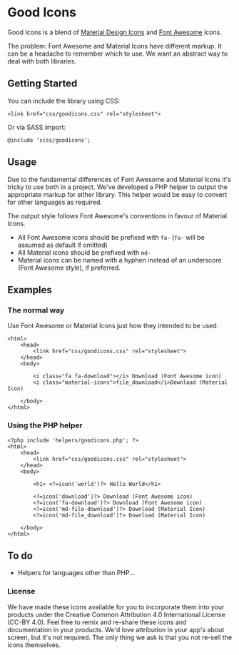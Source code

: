 # Good Icons

Good Icons is a blend of [Material Design Icons](http://fontawesome.io/icons/) and [Font Awesome](http://fontawesome.io/icons/) icons. 

The problem: Font Awesome and Material Icons have different markup. It can be a headache to remember which to use. We want an abstract way to deal with both libraries. 

## Getting Started

You can include the library using CSS: 

	<link href="css/goodicons.css" rel="stylesheet">

Or via SASS import:

	@include 'scss/goodicons'; 


## Usage

Due to the fundamental differences of Font Awesome and Material Icons it's tricky to use both in a project. We've developed a PHP helper to output the appropriate markup for either library. This helper would be easy to convert for other languages as required. 

The output style follows Font Awesome's conventions in favour of Material Icons. 


- All Font Awesome icons should be prefixed with `fa-` (`fa-` will be assumed as default if omitted)
- All Material icons should be prefixed with `md-` 
- Material icons can be named with a hyphen instead of an underscore (Font Awesome style), if preferred. 


## Examples


### The normal way
Use Font Awesome or Material Icons just how they intended to be used. 

	<html>
		<head>
			<link href="css/goodicons.css" rel="stylesheet">
		</head>
		<body>

			<i class="fa fa-download"></i> Download (Font Awesome icon)
			<i class="material-icons">file_download</i>Download (Material Icon)

		</body>
	</html>



### Using the PHP helper
	
	
	<?php include 'helpers/goodicons.php'; ?>
	<html>
		<head>
			<link href="css/goodicons.css" rel="stylesheet">
		</head>
		<body>

			<h1> <?=icon('world')?> Hello World</h1>
		
			<?=icon('download')?> Download (Font Awesome icon)
			<?=icon('fa-download')?> Download (Font Awesome icon)
			<?=icon('md-file-download')?> Download (Material Icon)
			<?=icon('md-file_download')?> Download (Material Icon)

		</body>
	</html>



	
## To do
- Helpers for languages other than PHP...

### License

We have made these icons available for you to incorporate them into your products under the Creative Common Attribution 4.0 International License (CC-BY 4.0). Feel free to remix and re-share these icons and documentation in your products. We'd love attribution in your app's about screen, but it's not required. The only thing we ask is that you not re-sell the icons themselves.